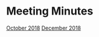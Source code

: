 # Meeting Minutes

[October 2018](./october_2018/README.md)
[December 2018](./december_2018/README.md)
